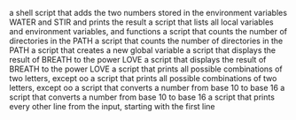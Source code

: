 a shell script that adds the two numbers stored in the environment variables WATER and STIR and prints the result
a script that lists all local variables and environment variables, and functions
a script that counts the number of directories in the PATH
a script that counts the number of directories in the PATH
a script that creates a new global variable
a script that displays the result of BREATH to the power LOVE
a script that displays the result of BREATH to the power LOVE
a script that prints all possible combinations of two letters, except oo
a script that prints all possible combinations of two letters, except oo
a script that converts a number from base 10 to base 16
a script that converts a number from base 10 to base 16
a script that prints every other line from the input, starting with the first line
